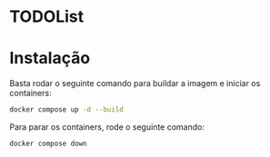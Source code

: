 # TODOList

# Instalação

Basta rodar o seguinte comando para buildar a imagem e iniciar os containers:
```bash
docker compose up -d --build
```

Para parar os containers, rode o seguinte comando:
```bash
docker compose down
```